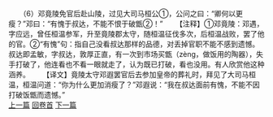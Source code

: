　　（6）邓竟陵免官后赴山陵，过见大司马桓公①，公问之曰：“卿何以更瘦？”邓曰：“有愧于叔达，不能不恨于破甑②！”
　　【注释】①邓竟陵：邓遇，字应远，曾任桓温参军，升至竟陵郡太守，随桓温征伐多次，后桓温战败，罢了他的官。②“有愧”句：指自己没看叔达那样的品德，对丢掉官职不能不感到遗憾。叔达即孟敏，字叔达，敦厚正直，有一次到市场买甑（zèng，做饭用的陶器），失手打破了，他连看也不看一眼就走了，认为既已打破，看也没用。有人欣赏他这种涵养。
　　【译文】竟陵太守邓遐罢官后去参加皇帝的葬礼时，拜见了大司马桓温，桓温问道：“你为什么更加消瘦了？”邓遐说：“我在叔达面前有愧，不能不因打破饭甑而遗憾。”
<br>[上一篇](28_5) [回卷首](28_0) [下一篇](28_7)
